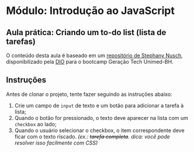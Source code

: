 # Módulo: Introdução ao JavaScript  
## Aula prática: Criando um to-do list (lista de tarefas)  

O conteúdo desta aula é baseado em um [repositório de Stephany Nusch](https://github.com/stebsnusch/basecamp-javascript/tree/main/introducao-ao-javascript/to-do%20list), disponibilizado pela [DIO](https://www.dio.me/) para o bootcamp Geração Tech Unimed-BH.

## Instruções  

Antes de clonar o projeto, tente fazer seguindo as instruções abaixo:  

1. Crie um campo de `input` de texto e um botão para adicionar a tarefa à lista;  
2. Quando o botão for pressionado, o texto deve aparecer na lista com um `checkbox` ao lado;  
3. Quando o usuário selecionar o checkbox, o item correspondente deve ficar com o texto riscado. _(ex.: ~~tarefa completa~~. dica: você pode resolver isso facilmente com CSS)_  
  
<!-- ![](./img/Contador.gif) -->
